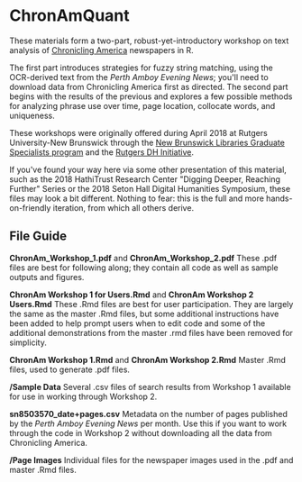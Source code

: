 # ChronAmQuant
These materials form a two-part, robust-yet-introductory workshop on text analysis of [Chronicling America](https://chroniclingamerica.loc.gov/) newspapers in R.

The first part introduces strategies for fuzzy string matching, using the OCR-derived text from the *Perth Amboy Evening News*; you'll need to download data from Chronicling America first as directed. The second part begins with the results of the previous and explores a few possible methods for analyzing phrase use over time, page location, collocate words, and uniqueness.

These workshops were originally offered during April 2018 at Rutgers University-New Brunswick through the [New Brunswick Libraries Graduate Specialists program](https://libguides.rutgers.edu/graduatespecialist/workshops) and the [Rutgers DH Initiative](http://dh.rutgers.edu/).

If you've found your way here via some other presentation of this material, such as the 2018 HathiTrust Research Center "Digging Deeper, Reaching Further" Series or the 2018 Seton Hall Digital Humanities Symposium, these files may look a bit different. Nothing to fear: this is the full and more hands-on-friendly iteration, from which all others derive.

## File Guide
**ChronAm_Workshop_1.pdf** and **ChronAm_Workshop_2.pdf**
These .pdf files are best for following along; they contain all code as well as sample outputs and figures.

**ChronAm Workshop 1 for Users.Rmd** and **ChronAm Workshop 2 Users.Rmd**
These .Rmd files are best for user participation. They are largely the same as the master .Rmd files, but some additional instructions have been added to help prompt users when to edit code and some of the additional demonstrations from the master .rmd files have been removed for simplicity.

**ChronAm Workshop 1.Rmd** and **ChronAm Workshop 2.Rmd**
Master .Rmd files, used to generate .pdf files.

**/Sample Data**
Several .csv files of search results from Workshop 1 available for use in working through Workshop 2.

**sn8503570_date+pages.csv**
Metadata on the number of pages published by the *Perth Amboy Evening News* per month. Use this if you want to work through the code in Workshop 2 without downloading all the data from Chronicling America.

**/Page Images**
Individual files for the newspaper images used in the .pdf and master .Rmd files.
